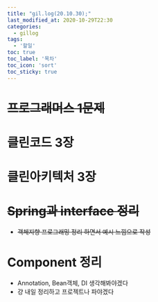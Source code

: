 ```yaml
---
title: "gil.log(20.10.30);"
last_modified_at: 2020-10-29T22:30
categories: 
  - gillog
tags: 
  - '할일'
toc: true
toc_label: '목차'
toc_icon: 'sort'
toc_sticky: true
---
```

# ~~프로그래머스 1문제~~

# 클린코드 3장

# 클린아키텍처 3장

# ~~Spring과 interface 정리~~
- ~~객체지향 프로그래밍 정리 하면서 예시 느낌으로 작성~~

# Component 정리
- Annotation, Bean객체, DI 생각해봐야겠다
- 걍 내일 정리하고 프로젝트나 파야겠다



